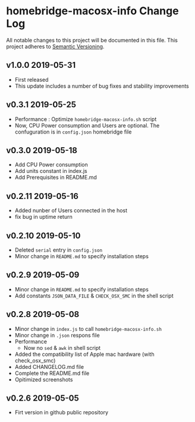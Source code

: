 # homebridge-macosx-info Change Log
All notable changes to this project will be documented in this file.
This project adheres to [Semantic Versioning](http://semver.org/).

## v1.0.0 2019-05-31 
- First released
- This update includes a number of bug fixes and stability improvements

## v0.3.1 2019-05-25 
- Performance : Optimize `homebridge-macosx-info.sh` script
- Now, CPU Power consumption and Users are optional. The confuguration is in `config.json` homebridge file

## v0.3.0 2019-05-18 
- Add CPU Power consumption
- Add units constant in index.js
- Add Prerequisites in README.md

## v0.2.11 2019-05-16 
- Added nunber of Users connected in the host
- fix bug in uptime return 
  
## v0.2.10 2019-05-10 
- Deleted `serial` entry in `config.json`
- Minor change in `README.md` to specify installation steps
  
## v0.2.9 2019-05-09 
- Minor change in `README.md` to specify installation steps
- Add constants `JSON_DATA_FILE` & `CHECK_OSX_SMC` in the shell script

## v0.2.8 2019-05-08
- Minor change in `index.js` to call `homebridge-macosx-info.sh`
- Minor change in `.json` respons file
- Performance
  - Now no `sed` & `awk` in shell script
- Added the compatibility list of Apple mac hardware (with check_osx_smc)
- Added CHANGELOG.md file
- Complete the README.md file
- Opitimized screenshots

## v0.2.6 2019-05-05
 - Firt version in github public repository 

